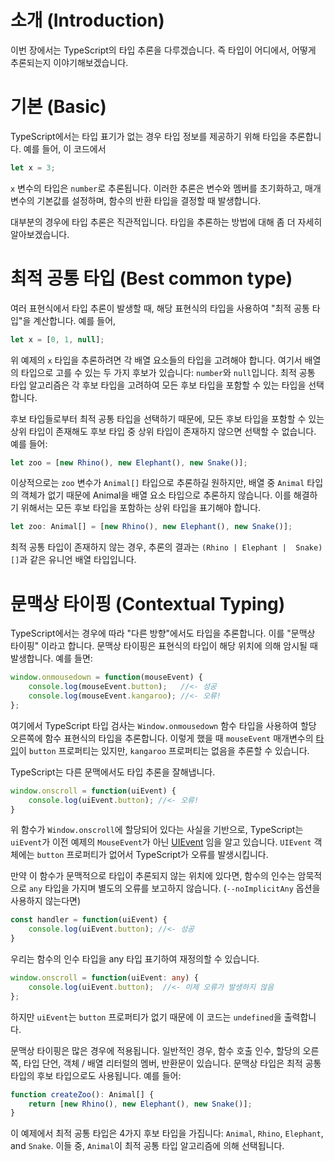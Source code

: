 # 소개 (Introduction)

이번 장에서는 TypeScript의 타입 추론을 다루겠습니다. 즉 타입이 어디에서, 어떻게 추론되는지 이야기해보겠습니다.

# 기본 (Basic)

TypeScript에서는 타입 표기가 없는 경우 타입 정보를 제공하기 위해 타입을 추론합니다. 예를 들어, 이 코드에서

```ts
let x = 3;
```

`x` 변수의 타입은 `number`로 추론됩니다.
이러한 추론은 변수와 멤버를 초기화하고, 매개변수의 기본값를 설정하며, 함수의 반환 타입을 결정할 때 발생합니다.

대부분의 경우에 타입 추론은 직관적입니다.
타입을 추론하는 방법에 대해 좀 더 자세히 알아보겠습니다.

# 최적 공통 타입 (Best common type)

여러 표현식에서 타입 추론이 발생할 때, 해당 표현식의 타입을 사용하여 "최적 공통 타입"을 계산합니다. 예를 들어,

```ts
let x = [0, 1, null];
```

위 예제의 `x` 타입을 추론하려면 각 배열 요소들의 타입을 고려해야 합니다.
여기서 배열의 타입으로 고를 수 있는 두 가지 후보가 있습니다: `number`와 `null`입니다.
최적 공통 타입 알고리즘은 각 후보 타입을 고려하여 모든 후보 타입을 포함할 수 있는 타입을 선택합니다.

후보 타입들로부터 최적 공통 타입을 선택하기 때문에, 모든 후보 타입을 포함할 수 있는 상위 타입이 존재해도 후보 타입 중 상위 타입이 존재하지 않으면 선택할 수 없습니다. 예를 들어:

```ts
let zoo = [new Rhino(), new Elephant(), new Snake()];
```

이상적으로는 `zoo` 변수가 `Animal[]` 타입으로 추론하길 원하지만, 배열 중 `Animal` 타입의 객체가 없기 때문에 Animal을 배열 요소 타입으로 추론하지 않습니다.
이를 해결하기 위해서는 모든 후보 타입을 포함하는 상위 타입을 표기해야 합니다.

```ts
let zoo: Animal[] = [new Rhino(), new Elephant(), new Snake()];
```

최적 공통 타입이 존재하지 않는 경우, 추론의 결과는 `(Rhino | Elephant |  Snake)[]`과 같은 유니언 배열 타입입니다.

# 문맥상 타이핑 (Contextual Typing)

TypeScript에서는 경우에 따라 "다른 방향"에서도 타입을 추론합니다.
이를 "문맥상 타이핑" 이라고 합니다. 문맥상 타이핑은 표현식의 타입이 해당 위치에 의해 암시될 때 발생합니다. 예를 들면:

```ts
window.onmousedown = function(mouseEvent) {
    console.log(mouseEvent.button);   //<- 성공
    console.log(mouseEvent.kangaroo); //<- 오류!
};
```

여기에서 TypeScript 타입 검사는 `Window.onmousedown` 함수 타입을 사용하여 할당 오른쪽에 함수 표현식의 타입을 추론합니다.
이렇게 했을 때 `mouseEvent` 매개변수의 [타입](https://developer.mozilla.org/en-US/docs/Web/API/MouseEvent)이 `button` 프로퍼티는 있지만, `kangaroo` 프로퍼티는 없음을 추론할 수 있습니다.

TypeScript는 다른 문맥에서도 타입 추론을 잘해냅니다.

```ts
window.onscroll = function(uiEvent) {
    console.log(uiEvent.button); //<- 오류!
}
```

위 함수가 `Window.onscroll`에 할당되어 있다는 사실을 기반으로, TypeScript는 `uiEvent`가 이전 예제의 `MouseEvent`가 아닌 [UIEvent](https://developer.mozilla.org/en-US/docs/Web/API/UIEvent) 임을 알고 있습니다. `UIEvent` 객체에는 `button` 프로퍼티가 없어서 TypeScript가 오류를 발생시킵니다.

만약 이 함수가 문맥적으로 타입이 추론되지 않는 위치에 있다면, 함수의 인수는 암묵적으로 `any` 타입을 가지며 별도의 오류를 보고하지 않습니다. (`--noImplicitAny` 옵션을 사용하지 않는다면)

```ts
const handler = function(uiEvent) {
    console.log(uiEvent.button); //<- 성공
}
```

우리는 함수의 인수 타입을 any 타입 표기하여 재정의할 수 있습니다.

```ts
window.onscroll = function(uiEvent: any) {
    console.log(uiEvent.button);  //<- 이제 오류가 발생하지 않음
};
```

하지만 `uiEvent`는 `button` 프로퍼티가 없기 때문에 이 코드는 `undefined`을 출력합니다.

문맥상 타이핑은 많은 경우에 적용됩니다.
일반적인 경우, 함수 호출 인수, 할당의 오른쪽, 타입 단언, 객체 / 배열 리터럴의 멤버, 반환문이 있습니다.
문맥상 타입은 최적 공통 타입의 후보 타입으로도 사용됩니다. 예를 들어:

```ts
function createZoo(): Animal[] {
    return [new Rhino(), new Elephant(), new Snake()];
}
```

이 예제에서 최적 공통 타입은 4가지 후보 타입을 가집니다: `Animal`, `Rhino`, `Elephant`, and `Snake`.
이들 중, `Animal`이 최적 공통 타입 알고리즘에 의해 선택됩니다.
